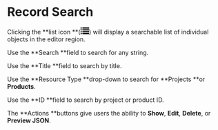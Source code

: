 # Record Search

Clicking the **list icon **\(![](/assets/symbol_list_16.png)\) will display a searchable list of individual objects in the editor region.

Use the **Search **field to search for any string.

Use the **Title **field to search by title.

Use the **Resource Type **drop-down to search for **Projects **or **Products**.

Use the **ID **field to search by project or product ID.

The **Actions **buttons give users the ability to **Show**, **Edit**, **Delete**, or **Preview JSON**.

